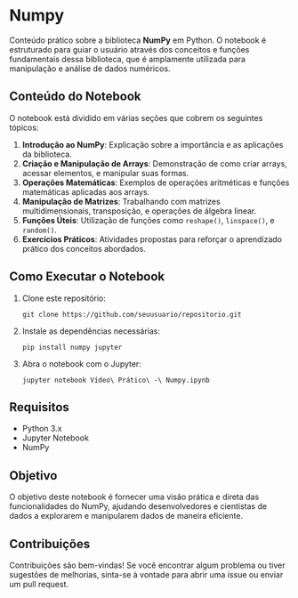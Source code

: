 # Numpy

Conteúdo prático sobre a biblioteca **NumPy** em Python. O notebook é estruturado para guiar o usuário através dos conceitos e funções fundamentais dessa biblioteca, que é amplamente utilizada para manipulação e análise de dados numéricos.

## Conteúdo do Notebook

O notebook está dividido em várias seções que cobrem os seguintes tópicos:

1. **Introdução ao NumPy**: Explicação sobre a importância e as aplicações da biblioteca.
2. **Criação e Manipulação de Arrays**: Demonstração de como criar arrays, acessar elementos, e manipular suas formas.
3. **Operações Matemáticas**: Exemplos de operações aritméticas e funções matemáticas aplicadas aos arrays.
4. **Manipulação de Matrizes**: Trabalhando com matrizes multidimensionais, transposição, e operações de álgebra linear.
5. **Funções Úteis**: Utilização de funções como `reshape()`, `linspace()`, e `random()`.
6. **Exercícios Práticos**: Atividades propostas para reforçar o aprendizado prático dos conceitos abordados.

## Como Executar o Notebook

1. Clone este repositório:
   ```
   git clone https://github.com/seuusuario/repositorio.git
   ```
2. Instale as dependências necessárias:
   ```
   pip install numpy jupyter
   ```
3. Abra o notebook com o Jupyter:
   ```
   jupyter notebook Vídeo\ Prático\ -\ Numpy.ipynb
   ```

## Requisitos

- Python 3.x
- Jupyter Notebook
- NumPy

## Objetivo

O objetivo deste notebook é fornecer uma visão prática e direta das funcionalidades do NumPy, ajudando desenvolvedores e cientistas de dados a explorarem e manipularem dados de maneira eficiente.

## Contribuições

Contribuições são bem-vindas! Se você encontrar algum problema ou tiver sugestões de melhorias, sinta-se à vontade para abrir uma issue ou enviar um pull request.
